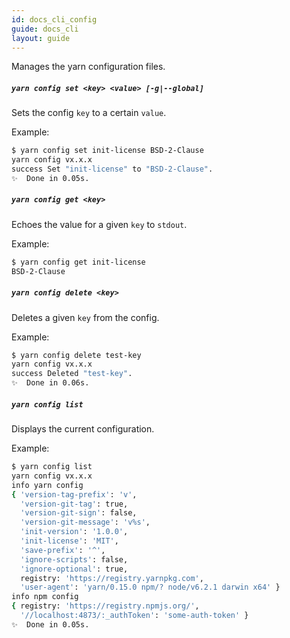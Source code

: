 ```yaml
---
id: docs_cli_config
guide: docs_cli
layout: guide
---
```


<p class="lead">Manages the yarn configuration files.</p>

##### `yarn config set <key> <value> [-g|--global]` <a class="toc" id="toc-yarn-config-set-g-global" href="#toc-yarn-config-set-g-global"></a>

Sets the config `key` to a certain `value`.

Example:

```sh
$ yarn config set init-license BSD-2-Clause
yarn config vx.x.x
success Set "init-license" to "BSD-2-Clause".
✨  Done in 0.05s.
```

##### `yarn config get <key>` <a class="toc" id="toc-yarn-config-get" href="#toc-yarn-config-get"></a>

Echoes the value for a given `key` to `stdout`.

Example:

```sh
$ yarn config get init-license
BSD-2-Clause
```

##### `yarn config delete <key>` <a class="toc" id="toc-yarn-config-delete" href="#toc-yarn-config-delete"></a>

Deletes a given `key` from the config.

Example:

```sh
$ yarn config delete test-key
yarn config vx.x.x
success Deleted "test-key".
✨  Done in 0.06s.
```

##### `yarn config list` <a class="toc" id="toc-yarn-config-list" href="#toc-yarn-config-list"></a>

Displays the current configuration.

Example:

```sh
$ yarn config list
yarn config vx.x.x
info yarn config
{ 'version-tag-prefix': 'v',
  'version-git-tag': true,
  'version-git-sign': false,
  'version-git-message': 'v%s',
  'init-version': '1.0.0',
  'init-license': 'MIT',
  'save-prefix': '^',
  'ignore-scripts': false,
  'ignore-optional': true,
  registry: 'https://registry.yarnpkg.com',
  'user-agent': 'yarn/0.15.0 npm/? node/v6.2.1 darwin x64' }
info npm config
{ registry: 'https://registry.npmjs.org/',
  '//localhost:4873/:_authToken': 'some-auth-token' }
✨  Done in 0.05s.
```
